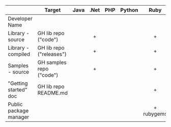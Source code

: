 |                        | Target                   | Java | .Net | PHP | Python |    Ruby    | Node.js |
|------------------------|--------------------------|:----:|:----:|:---:|:------:|:----------:|:-------:|
| Developer Name         |                          |      |     
| Library - source       | GH lib repo ("code")     |      |   +  |     |        |      +     |         |
| Library - compiled     | GH lib repo ("releases") |      |   +  |     |        |      +     |         |
| Samples - source       | GH samples repo ("code") |      |   +  |     |        |      +     |         |
| "Getting started" doc  | GH lib repo README.md    |      |      |     |        |      +     |         |
| Public package manager |                          |      |      |     |        | + rubygems |         |

